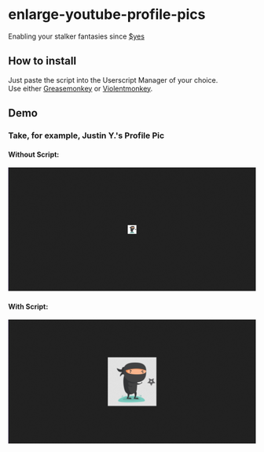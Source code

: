 # enlarge-youtube-profile-pics
Enabling your stalker fantasies since [$yes](https://sites.google.com/site/whydidyouclickonthelink/)

## How to install
Just paste the script into the Userscript Manager of your choice.  
Use either [Greasemonkey](https://addons.mozilla.org/en-US/firefox/addon/greasemonkey/) or [Violentmonkey](https://violentmonkey.github.io/).
## Demo
### Take, for example, Justin Y.'s Profile Pic
#### Without Script:
![without](/img/withoutscript.png)
#### With Script:
![with](/img/withscript.png)

